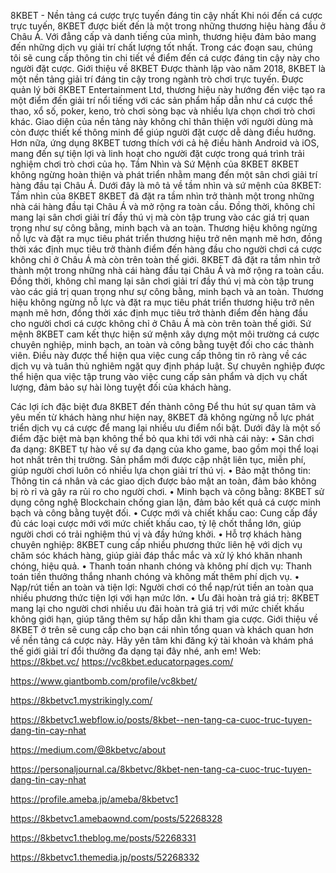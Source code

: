 8KBET - Nền tảng cá cược trực tuyến đáng tin cậy nhất 
Khi nói đến cá cược trực tuyến, 8KBET được biết đến là một trong những thương hiệu hàng đầu ở Châu Á. Với đẳng cấp và danh tiếng của mình, thương hiệu đảm bảo mang đến những dịch vụ giải trí chất lượng tốt nhất. Trong các đoạn sau, chúng tôi sẽ cung cấp thông tin chi tiết về điểm đến cá cược đáng tin cậy này cho người đặt cược.
Giới thiệu về 8KBET 
Được thành lập vào năm 2018, 8KBET là một nền tảng giải trí đáng tin cậy trong ngành trò chơi trực tuyến. Được quản lý bởi 8KBET Entertainment Ltd, thương hiệu này hướng đến việc tạo ra một điểm đến giải trí nổi tiếng với các sản phẩm hấp dẫn như cá cược thể thao, xổ số, poker, keno, trò chơi sòng bạc và nhiều lựa chọn chơi trò chơi khác.
Giao diện của nền tảng này không chỉ thân thiện với người dùng mà còn được thiết kế thông minh để giúp người đặt cược dễ dàng điều hướng. Hơn nữa, ứng dụng 8KBET tương thích với cả hệ điều hành Android và iOS, mang đến sự tiện lợi và linh hoạt cho người đặt cược trong quá trình trải nghiệm chơi trò chơi của họ.
Tầm Nhìn và Sứ Mệnh của 8KBET
8KBET không ngừng hoàn thiện và phát triển nhằm mang đến một sân chơi giải trí hàng đầu tại Châu Á. Dưới đây là mô tả về tầm nhìn và sứ mệnh của 8KBET:
Tầm nhìn của 8KBET
8KBET đã đặt ra tầm nhìn trở thành một trong những nhà cái hàng đầu tại Châu Á và mở rộng ra toàn cầu. Đồng thời, không chỉ mang lại sân chơi giải trí đầy thú vị mà còn tập trung vào các giá trị quan trọng như sự công bằng, minh bạch và an toàn. Thương hiệu không ngừng nỗ lực và đặt ra mục tiêu phát triển thương hiệu trở nên mạnh mẽ hơn, đồng thời xác định mục tiêu trở thành điểm đến hàng đầu cho người chơi cá cược không chỉ ở Châu Á mà còn trên toàn thế giới.
8KBET đã đặt ra tầm nhìn trở thành một trong những nhà cái hàng đầu tại Châu Á và mở rộng ra toàn cầu. Đồng thời, không chỉ mang lại sân chơi giải trí đầy thú vị mà còn tập trung vào các giá trị quan trọng như sự công bằng, minh bạch và an toàn. Thương hiệu không ngừng nỗ lực và đặt ra mục tiêu phát triển thương hiệu trở nên mạnh mẽ hơn, đồng thời xác định mục tiêu trở thành điểm đến hàng đầu cho người chơi cá cược không chỉ ở Châu Á mà còn trên toàn thế giới.
Sứ mệnh
8KBET cam kết thực hiện sứ mệnh xây dựng một môi trường cá cược chuyên nghiệp, minh bạch, an toàn và công bằng tuyệt đối cho các thành viên. Điều này được thể hiện qua việc cung cấp thông tin rõ ràng về các dịch vụ và tuân thủ nghiêm ngặt quy định pháp luật. Sự chuyên nghiệp được thể hiện qua việc tập trung vào việc cung cấp sản phẩm và dịch vụ chất lượng, đảm bảo sự hài lòng tuyệt đối của khách hàng.

Các lợi ích đặc biệt đưa 8KBET đến thành công
Để thu hút sự quan tâm và yêu mến từ khách hàng như hiện nay, 8KBET đã không ngừng nỗ lực phát triển dịch vụ cá cược để mang lại nhiều ưu điểm nổi bật. Dưới đây là một số điểm đặc biệt mà bạn không thể bỏ qua khi tới với nhà cái này:
•	Sân chơi đa dạng: 8KBET tự hào về sự đa dạng của kho game, bao gồm mọi thể loại hot nhất trên thị trường. Sản phẩm mới được cập nhật liên tục, miễn phí, giúp người chơi luôn có nhiều lựa chọn giải trí thú vị.
•	Bảo mật thông tin: Thông tin cá nhân và các giao dịch được bảo mật an toàn, đảm bảo không bị rò rỉ và gây ra rủi ro cho người chơi.
•	Minh bạch và công bằng: 8KBET sử dụng công nghệ Blockchain chống gian lận, đảm bảo kết quả cá cược minh bạch và công bằng tuyệt đối.
•	Cược mới và chiết khấu cao: Cung cấp đầy đủ các loại cược mới với mức chiết khấu cao, tỷ lệ chốt thắng lớn, giúp người chơi có trải nghiệm thú vị và đầy hứng khởi.
•	Hỗ trợ khách hàng chuyên nghiệp: 8KBET cung cấp nhiều phương thức liên hệ với dịch vụ chăm sóc khách hàng, giúp giải đáp thắc mắc và xử lý khó khăn nhanh chóng, hiệu quả.
•	Thanh toán nhanh chóng và không phí dịch vụ: Thanh toán tiền thưởng thắng nhanh chóng và không mất thêm phí dịch vụ.
•	Nạp/rút tiền an toàn và tiện lợi: Người chơi có thể nạp/rút tiền an toàn qua nhiều phương thức tiện lợi với hạn mức lớn.
•	Ưu đãi hoàn trả giá trị: 8KBET mang lại cho người chơi nhiều ưu đãi hoàn trả giá trị với mức chiết khấu không giới hạn, giúp tăng thêm sự hấp dẫn khi tham gia cược.
Giới thiệu về 8KBET ở trên sẽ cung cấp cho bạn cái nhìn tổng quan và khách quan hơn về nền tảng cá cược này. Hãy yên tâm khi đăng ký tài khoản và khám phá thế giới giải trí đổi thưởng đa dạng tại đây nhé, anh em!
Web: https://8kbet.vc/
https://vc8kbet.educatorpages.com/

https://www.giantbomb.com/profile/vc8kbet/

https://8kbetvc1.mystrikingly.com/

https://8kbetvc1.webflow.io/posts/8kbet--nen-tang-ca-cuoc-truc-tuyen-dang-tin-cay-nhat

https://medium.com/@8kbetvc/about

https://personaljournal.ca/8kbetvc/8kbet-nen-tang-ca-cuoc-truc-tuyen-dang-tin-cay-nhat

https://profile.ameba.jp/ameba/8kbetvc1

https://8kbetvc1.amebaownd.com/posts/52268328

https://8kbetvc1.theblog.me/posts/52268331

https://8kbetvc1.themedia.jp/posts/52268332


